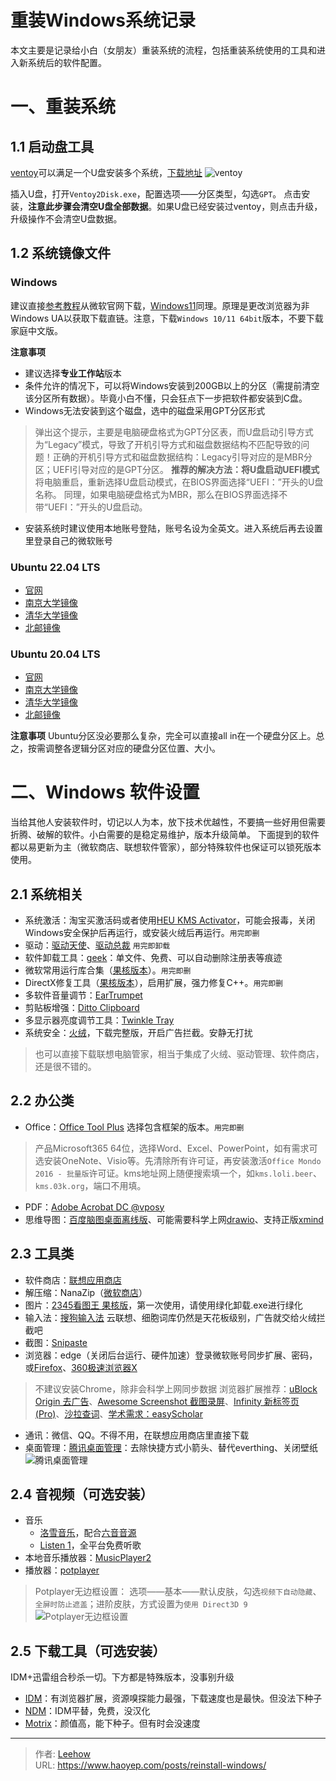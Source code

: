 # 重装Windows系统记录


本文主要是记录给小白（女朋友）重装系统的流程，包括重装系统使用的工具和进入新系统后的软件配置。

<!--more-->

# 一、重装系统
## 1.1 启动盘工具
[ventoy](https://www.ventoy.net/cn/index.html)可以满足一个U盘安装多个系统，[下载地址](https://www.ventoy.net/cn/download.html)
![ventoy](https://cdn.haoyep.com/gh/leegical/Blog_img/md_img202301281546842.png)

插入U盘，打开`Ventoy2Disk.exe`，配置选项——分区类型，勾选`GPT`。
点击安装，**注意此步骤会清空U盘全部数据**。如果U盘已经安装过ventoy，则点击升级，升级操作不会清空U盘数据。

## 1.2 系统镜像文件
### Windows
建议直接[参考教程](https://zhuanlan.zhihu.com/p/370231492)从微软官网下载，[Windows11](https://www.microsoft.com/software-download/windows11)同理。原理是更改浏览器为非Windows UA以获取下载直链。注意，下载`Windows 10/11 64bit`版本，不要下载家庭中文版。

**注意事项**
- 建议选择**专业工作站**版本
- 条件允许的情况下，可以将Windows安装到200GB以上的分区（需提前清空该分区所有数据）。毕竟小白不懂，只会狂点下一步把软件都安装到C盘。
- Windows无法安装到这个磁盘，选中的磁盘采用GPT分区形式
>弹出这个提示，主要是电脑硬盘格式为GPT分区表，而U盘启动引导方式为“Legacy”模式，导致了开机引导方式和磁盘数据结构不匹配导致的问题！正确的开机引导方式和磁盘数据结构：Legacy引导对应的是MBR分区；UEFI引导对应的是GPT分区。
**推荐的解决方法：将U盘启动UEFI模式**
将电脑重启，重新选择U盘启动模式，在BIOS界面选择“UEFI：”开头的U盘名称。
同理，如果电脑硬盘格式为MBR，那么在BIOS界面选择不带“UEFI：”开头的U盘启动。
- 安装系统时建议使用本地账号登陆，账号名设为全英文。进入系统后再去设置里登录自己的微软账号
### Ubuntu 22.04 LTS
- [官网](https://releases.ubuntu.com/jammy/)
- [南京大学镜像](https://mirror.nju.edu.cn/ubuntu-releases/jammy/)
- [清华大学镜像](https://mirrors.tuna.tsinghua.edu.cn/ubuntu-releases/jammy/)
- [北邮镜像](https://mirrors.bupt.edu.cn/ubuntu-releases/jammy/)

### Ubuntu 20.04 LTS
- [官网](https://releases.ubuntu.com/focal/)
- [南京大学镜像](https://mirror.nju.edu.cn/ubuntu-releases/focal/)
- [清华大学镜像](https://mirrors.tuna.tsinghua.edu.cn/ubuntu-releases/focal/)
- [北邮镜像](https://mirrors.bupt.edu.cn/ubuntu-releases/focal/)

**注意事项**
Ubuntu分区没必要那么复杂，完全可以直接all in在一个硬盘分区上。总之，按需调整各逻辑分区对应的硬盘分区位置、大小。

# 二、Windows 软件设置
当给其他人安装软件时，切记以人为本，放下技术优越性，不要搞一些好用但需要折腾、破解的软件。小白需要的是稳定易维护，版本升级简单。
下面提到的软件都以易更新为主（微软商店、联想软件管家），部分特殊软件也保证可以锁死版本使用。
## 2.1 系统相关
- 系统激活：淘宝买激活码或者使用[HEU KMS Activator](https://www.ghxi.com/heukmsactivator.html)，可能会报毒，关闭Windows安全保护后再运行，或安装火绒后再运行。`用完即删`
- 驱动：[驱动天使](https://lestore.lenovo.com/detail/1120)、[驱动总裁](https://www.sysceo.com/Software-softwarei-id-264.html)  `用完即卸载`
- 软件卸载工具：[geek](https://geekuninstaller.com/)：单文件、免费、可以自动删除注册表等痕迹
- 微软常用运行库合集（[果核版本](https://ghpym.lanzoui.com/b00ze15ab#y9x2)）。`用完即删`
- DirectX修复工具（[果核版本](https://www.ghxi.com/directxfix.html)），启用扩展，强力修复C++。`用完即删`
- 多软件音量调节：[EarTrumpet](https://www.microsoft.com/store/productId/9NBLGGH516XP)
- 剪贴板增强：[Ditto Clipboard](https://www.microsoft.com/store/productId/9NBLGGH3ZBJQ)
- 多显示器亮度调节工具：[Twinkle Tray](https://www.microsoft.com/store/productId/9PLJWWSV01LK)
- 系统安全：[火绒](https://www.huorong.cn/person5.html)，下载完整版，开启广告拦截。安静无打扰
>也可以直接下载联想电脑管家，相当于集成了火绒、驱动管理、软件商店，还是很不错的。
## 2.2 办公类
- Office：[Office Tool Plus](https://otp.landian.vip/zh-cn/download.html) 选择包含框架的版本。`用完即删`
>产品Microsoft365 64位，选择Word、Excel、PowerPoint，如有需求可选安装OneNote、Visio等。先清除所有许可证，再安装激活`Office Mondo 2016 - 批量版`许可证。kms地址网上随便搜索填一个，如`kms.loli.beer`、`kms.03k.org`，端口不用填。
- PDF：[Adobe Acrobat DC  @vposy](https://www.aliyundrive.com/s/Btrj6BhFUjg)
- 思维导图：[百度脑图桌面离线版](https://ghproxy.com/https://github.com/NaoTu/DesktopNaotu/releases/download/v3.2.3/DesktopNaotu-win32-x64.zip)、可能需要科学上网[drawio](https://github.com/jgraph/drawio-desktop/releases)、支持正版[xmind](https://xmind.cn/)

## 2.3 工具类
- 软件商店：[联想应用商店](https://lestore.lenovo.com/about)
- 解压缩：NanaZip（[微软商店](https://apps.microsoft.com/store/detail/9N8G7TSCL18R?hl=zh-cn&gl=CN&rtc=1)）
- 图片：[2345看图王 果核版](https://www.123pan.com/s/HQeA-w21Sh#3519)，第一次使用，请使用绿化卸载.exe进行绿化
- 输入法：[搜狗输入法](https://shurufa.sogou.com/) 云联想、细胞词库仍然是天花板级别，广告就交给火绒拦截吧
- 截图：[Snipaste](https://www.microsoft.com/store/productId/9P1WXPKB68KX)
- 浏览器：edge（关闭后台运行、硬件加速）登录微软账号同步扩展、密码，或[Firefox](https://www.mozilla.org/zh-CN/firefox/)、[360极速浏览器X](https://browser.360.cn/eex/)
>不建议安装Chrome，除非会科学上网同步数据
>浏览器扩展推荐：[uBlock Origin 去广告](https://microsoftedge.microsoft.com/addons/detail/ublock-origin/odfafepnkmbhccpbejgmiehpchacaeak)、[Awesome Screenshot 截图录屏](https://microsoftedge.microsoft.com/addons/detail/awesome-screenshot-%E6%88%AA%E5%9B%BE%E5%BD%95%E5%B1%8F/gpmljinohlbfgmeoaeceoajachkabijo)、[Infinity 新标签页 (Pro)](https://microsoftedge.microsoft.com/addons/detail/infinity-%E6%96%B0%E6%A0%87%E7%AD%BE%E9%A1%B5-pro/hajlmbnnniemimmaehcefkamdadpjlfa)、[沙拉查词](https://microsoftedge.microsoft.com/addons/detail/%E6%B2%99%E6%8B%89%E6%9F%A5%E8%AF%8D%E8%81%9A%E5%90%88%E8%AF%8D%E5%85%B8%E5%88%92%E8%AF%8D%E7%BF%BB%E8%AF%91/idghocbbahafpfhjnfhpbfbmpegphmmp)、[学术需求：easyScholar](https://microsoftedge.microsoft.com/addons/detail/easyscholar/bpepicgagmdchlkjjeeiekpoafehpagm)
- 通讯：微信、QQ。不得不用，在联想应用商店里直接下载
- 桌面管理：[腾讯桌面管理](https://guanjia.qq.com/product/zmzl/)：去除快捷方式小箭头、替代everthing、关闭壁纸
![腾讯桌面管理](https://cdn.haoyep.com/gh/leegical/Blog_img/md_img202301290029000.png)

## 2.4 音视频（可选安装）
- 音乐
	- [洛雪音乐](https://lxmusic.toside.cn/download)，配合[六音音源](https://www.sixyin.com/download?post=8498)
	- [Listen 1](https://listen1.github.io/listen1/)，全平台免费听歌
- 本地音乐播放器：[MusicPlayer2](https://github.com/zhongyang219/MusicPlayer2/releases)
- 播放器：[potplayer](https://lestore.lenovo.com/detail/15654?origin=pcstore_copylink)
>Potplayer无边框设置：
>选项——基本——默认皮肤，勾选`视频下自动隐藏`、`全屏时防止遮盖`；进阶皮肤，方式设置为`使用 Direct3D 9`
![Potplayer无边框设置](https://cdn.haoyep.com/gh/leegical/Blog_img/md_img202301290159701.png)

## 2.5 下载工具（可选安装）
IDM+迅雷组合秒杀一切。下方都是特殊版本，没事别升级
- [IDM](https://www.423down.com/575.html)：有浏览器扩展，资源嗅探能力最强，下载速度也是最快。但没法下种子
- [NDM](https://www.neatdownloadmanager.com/index.php/en/)：IDM平替，免费，没汉化
- [Motrix](https://motrix.app/zh-CN/)：颜值高，能下种子。但有时会没速度


---

> 作者: [Leehow](https://www.haoyep.com/)  
> URL: https://www.haoyep.com/posts/reinstall-windows/  

